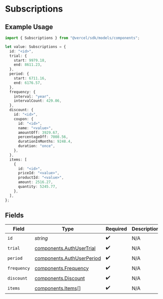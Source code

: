 # Subscriptions

## Example Usage

```typescript
import { Subscriptions } from "@vercel/sdk/models/components";

let value: Subscriptions = {
  id: "<id>",
  trial: {
    start: 9979.18,
    end: 8611.23,
  },
  period: {
    start: 6711.16,
    end: 6176.57,
  },
  frequency: {
    interval: "year",
    intervalCount: 429.06,
  },
  discount: {
    id: "<id>",
    coupon: {
      id: "<id>",
      name: "<value>",
      amountOff: 3929.67,
      percentageOff: 7008.56,
      durationInMonths: 9248.4,
      duration: "once",
    },
  },
  items: [
    {
      id: "<id>",
      priceId: "<value>",
      productId: "<value>",
      amount: 2516.27,
      quantity: 5245.77,
    },
  ],
};
```

## Fields

| Field                                                                  | Type                                                                   | Required                                                               | Description                                                            |
| ---------------------------------------------------------------------- | ---------------------------------------------------------------------- | ---------------------------------------------------------------------- | ---------------------------------------------------------------------- |
| `id`                                                                   | *string*                                                               | :heavy_check_mark:                                                     | N/A                                                                    |
| `trial`                                                                | [components.AuthUserTrial](../../models/components/authusertrial.md)   | :heavy_check_mark:                                                     | N/A                                                                    |
| `period`                                                               | [components.AuthUserPeriod](../../models/components/authuserperiod.md) | :heavy_check_mark:                                                     | N/A                                                                    |
| `frequency`                                                            | [components.Frequency](../../models/components/frequency.md)           | :heavy_check_mark:                                                     | N/A                                                                    |
| `discount`                                                             | [components.Discount](../../models/components/discount.md)             | :heavy_check_mark:                                                     | N/A                                                                    |
| `items`                                                                | [components.Items](../../models/components/items.md)[]                 | :heavy_check_mark:                                                     | N/A                                                                    |